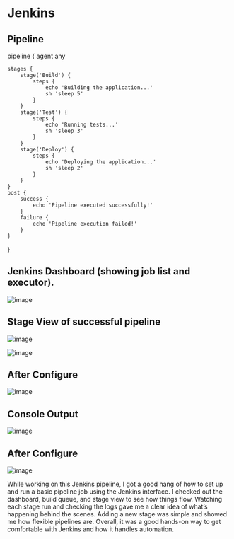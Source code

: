 # Jenkins

## Pipeline
pipeline {
    agent any

    stages {
        stage('Build') {
            steps {
                echo 'Building the application...'
                sh 'sleep 5'
            }
        }
        stage('Test') {
            steps {
                echo 'Running tests...'
                sh 'sleep 3'
            }
        }
        stage('Deploy') {
            steps {
                echo 'Deploying the application...'
                sh 'sleep 2'
            }
        }
    }
    post {
        success {
            echo 'Pipeline executed successfully!'
        }
        failure {
            echo 'Pipeline execution failed!'
        }
    }
}


## Jenkins Dashboard (showing job list and executor).
![image](https://github.com/user-attachments/assets/ee1d0c91-5186-4ee9-b673-c228384a346a)


## Stage View of successful pipeline

![image](https://github.com/user-attachments/assets/67d4af54-fae4-4474-a4a3-ae16f81cb410)

![image](https://github.com/user-attachments/assets/1f30a39d-2188-4edc-b2f2-42694298add4)
## After Configure 
![image](https://github.com/user-attachments/assets/c39872be-320a-47a6-a97e-3647949e9819)



## Console Output
![image](https://github.com/user-attachments/assets/c43d1585-c6cb-482c-ac46-703587be43d2)
## After Configure 
![image](https://github.com/user-attachments/assets/633f4a1d-e544-4cbf-8082-6b27b1f3cce7)


While working on this Jenkins pipeline, I got a good hang of how to set up and run a basic pipeline job using the Jenkins interface. I checked out the dashboard, build queue, and stage view to see how things flow. Watching each stage run and checking the logs gave me a clear idea of what’s happening behind the scenes. Adding a new stage was simple and showed me how flexible pipelines are. Overall, it was a good hands-on way to get comfortable with Jenkins and how it handles automation.
